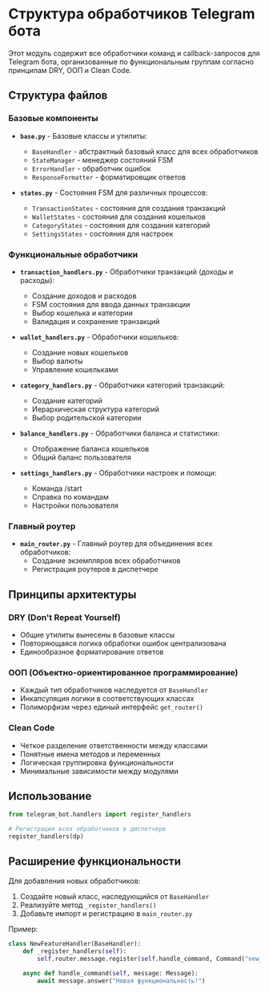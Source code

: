 # Структура обработчиков Telegram бота

Этот модуль содержит все обработчики команд и callback-запросов для Telegram бота, организованные по функциональным группам согласно принципам DRY, ООП и Clean Code.

## Структура файлов

### Базовые компоненты

- **`base.py`** - Базовые классы и утилиты:
  - `BaseHandler` - абстрактный базовый класс для всех обработчиков
  - `StateManager` - менеджер состояний FSM
  - `ErrorHandler` - обработчик ошибок
  - `ResponseFormatter` - форматировщик ответов

- **`states.py`** - Состояния FSM для различных процессов:
  - `TransactionStates` - состояния для создания транзакций
  - `WalletStates` - состояния для создания кошельков
  - `CategoryStates` - состояния для создания категорий
  - `SettingsStates` - состояния для настроек

### Функциональные обработчики

- **`transaction_handlers.py`** - Обработчики транзакций (доходы и расходы):
  - Создание доходов и расходов
  - FSM состояния для ввода данных транзакции
  - Выбор кошелька и категории
  - Валидация и сохранение транзакций

- **`wallet_handlers.py`** - Обработчики кошельков:
  - Создание новых кошельков
  - Выбор валюты
  - Управление кошельками

- **`category_handlers.py`** - Обработчики категорий транзакций:
  - Создание категорий
  - Иерархическая структура категорий
  - Выбор родительской категории

- **`balance_handlers.py`** - Обработчики баланса и статистики:
  - Отображение баланса кошельков
  - Общий баланс пользователя

- **`settings_handlers.py`** - Обработчики настроек и помощи:
  - Команда /start
  - Справка по командам
  - Настройки пользователя

### Главный роутер

- **`main_router.py`** - Главный роутер для объединения всех обработчиков:
  - Создание экземпляров всех обработчиков
  - Регистрация роутеров в диспетчере

## Принципы архитектуры

### DRY (Don't Repeat Yourself)
- Общие утилиты вынесены в базовые классы
- Повторяющаяся логика обработки ошибок централизована
- Единообразное форматирование ответов

### ООП (Объектно-ориентированное программирование)
- Каждый тип обработчиков наследуется от `BaseHandler`
- Инкапсуляция логики в соответствующих классах
- Полиморфизм через единый интерфейс `get_router()`

### Clean Code
- Четкое разделение ответственности между классами
- Понятные имена методов и переменных
- Логическая группировка функциональности
- Минимальные зависимости между модулями

## Использование

```python
from telegram_bot.handlers import register_handlers

# Регистрация всех обработчиков в диспетчере
register_handlers(dp)
```

## Расширение функциональности

Для добавления новых обработчиков:

1. Создайте новый класс, наследующийся от `BaseHandler`
2. Реализуйте метод `_register_handlers()`
3. Добавьте импорт и регистрацию в `main_router.py`

Пример:
```python
class NewFeatureHandler(BaseHandler):
    def _register_handlers(self):
        self.router.message.register(self.handle_command, Command("new_command"))
    
    async def handle_command(self, message: Message):
        await message.answer("Новая функциональность!")
```
